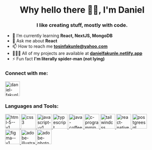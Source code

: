 <h1 align="center">Why hello there 👋🏾, I'm Daniel</h1>
<h3 align="center">I like creating stuff, mostly with code.</h3>

- 🌱 I’m currently learning **React, NextJS, MongoDB**
- 💬 Ask me about **React**
- 📫 How to reach me **tosinfakunle@yahoo.com**
- 👨🏾‍💻 All of my projects are available at **[danielfakunle.netlify.app](https://danielfakunle.netlify.app/)**
- ⚡ Fun fact **I'm literally spider-man (not lying)**

<h3 align="left">Connect with me:</h3>
<p align="left">
  <a href="https://linkedin.com/in/daniel-fakunle" target="_blank"
    ><img width="48" height="48" src="https://img.icons8.com/color/48/linkedin.png" alt="daniel-fakunle"/>
  </a>
</p>

<h3 align="left">Languages and Tools:</h3>
<p align="left">
  <a href="https://www.w3.org/html/" target="_blank" rel="noreferrer">
    <img width="48" height="48" src="https://img.icons8.com/color/48/html-5--v1.png" alt="html-5--v1"/>
  </a>
  <a href="https://www.w3schools.com/css/" target="_blank" rel="noreferrer">
    <img width="48" height="48" src="https://img.icons8.com/color/48/css3.png" alt="css3"/>
  </a>
  <a href="https://developer.mozilla.org/en-US/docs/Web/JavaScript" target="_blank" rel="noreferrer">
    <img width="48" height="48" src="https://img.icons8.com/color/48/javascript--v1.png" alt="javascript--v1"/>
  </a>
  <a href="https://www.typescriptlang.org/" target="_blank" rel="noreferrer">
    <img width="48" height="48" src="https://img.icons8.com/color/48/typescript.png" alt="typescript"/>
  </a>
  <a href="https://www.java.com" target="_blank" rel="noreferrer">
    <img width="48" height="48" src="https://img.icons8.com/color/48/java-coffee-cup-logo--v1.png" alt="java-coffee-cup-logo--v1"/>
  </a>
  <a href="https://www.cprogramming.com/" target="_blank" rel="noreferrer">
    <img width="48" height="48" src="https://img.icons8.com/color/48/c-programming.png" alt="c-programming"/>
  </a>
  <a href="https://tailwindcss.com/" target="_blank" rel="noreferrer">
    <img width="48" height="48" src="https://img.icons8.com/color/48/tailwindcss.png" alt="tailwindcss"/>
  </a>
  <a href="https://reactjs.org/" target="_blank" rel="noreferrer">
    <img width="48" height="48" src="https://img.icons8.com/color/48/react-native.png" alt="react-native"/>
  </a>
  <a href="https://www.postgresql.org" target="_blank" rel="noreferrer">
    <img width="48" height="48" src="https://img.icons8.com/color/48/postgreesql.png" alt="postgreesql"/>
  </a>
  <a href="https://www.figma.com/" target="_blank" rel="noreferrer">
    <img width="48" height="48" src="https://img.icons8.com/color/48/figma--v1.png" alt="figma--v1"/>
  </a>
  <a href="https://www.adobe.com/in/products/illustrator.html" target="_blank" rel="noreferrer">
    <img width="48" height="48" src="https://img.icons8.com/color/48/adobe-illustrator--v1.png" alt="adobe-illustrator--v1"/>
  </a>
  <a href="https://www.photoshop.com/en" target="_blank" rel="noreferrer">
    <img width="48" height="48" src="https://img.icons8.com/color/48/adobe-photoshop--v1.png" alt="adobe-photoshop--v1"/>
  </a>
</p>

<!--
**danielfakunle/danielfakunle** is a ✨ _special_ ✨ repository because its `README.md` (this file) appears on your GitHub profile.

Here are some ideas to get you started:

- 🔭 I’m currently working on ...
- 🌱 I’m currently learning ...
- 👯 I’m looking to collaborate on ...
- 🤔 I’m looking for help with ...
- 💬 Ask me about ...
- 📫 How to reach me: ...
- 😄 Pronouns: ...
- ⚡ Fun fact: ...
-->
